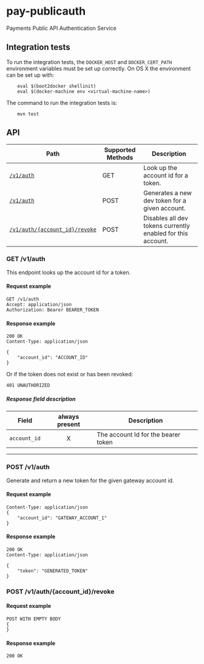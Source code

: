 # pay-publicauth
Payments Public API Authentication Service

## Integration tests

To run the integration tests, the `DOCKER_HOST` and `DOCKER_CERT_PATH` environment variables must be set up correctly. On OS X the environment can be set up with:

```
    eval $(boot2docker shellinit)
    eval $(docker-machine env <virtual-machine-name>)

```

The command to run the integration tests is:

```
    mvn test
```

## API

| Path                          | Supported Methods | Description                        |
| ----------------------------- | ----------------- | ---------------------------------- |
|[```/v1/auth```](#get-v1auth)              | GET    |  Look up the account id for a token.            |
|[```/v1/auth```](#post-v1auth)             | POST   |  Generates a new dev token for a given account. |
|[```/v1/auth/{account_id}/revoke```](#post-v1authaccount_idrevoke) | POST  |  Disables all dev tokens currently enabled for this account.  |


### GET /v1/auth

This endpoint looks up the account id for a token.

#### Request example

```
GET /v1/auth
Accept: application/json
Authorization: Bearer BEARER_TOKEN

```

#### Response example

```
200 OK
Content-Type: application/json

{
    "account_id": "ACCOUNT_ID"
}
```

Or if the token does not exist or has been revoked:

```
401 UNAUTHORIZED
```

##### Response field description

| Field                    | always present | Description                               |
| ------------------------ |:--------:| ----------------------------------------- |
| `account_id`                 | X | The account Id for the bearer token|

-----------------------------------------------------------------------------------------------------------

### POST /v1/auth

Generate and return a new token for the given gateway account id.

#### Request example

```
Content-Type: application/json
{
    "account_id": "GATEWAY_ACCOUNT_1"
}

```

#### Response example

```
200 OK
Content-Type: application/json

{
    "token": "GENERATED_TOKEN"
}
```


### POST /v1/auth/{account_id}/revoke

#### Request example

```
POST WITH EMPTY BODY
{
}
```


#### Response example

```
200 OK

```